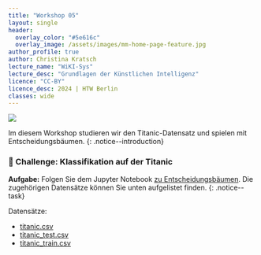 ```yaml
---
title: "Workshop 05"
layout: single
header:
  overlay_color: "#5e616c"
  overlay_image: /assets/images/mm-home-page-feature.jpg
author_profile: true
author: Christina Kratsch
lecture_name: "WiKI-Sys"
lecture_desc: "Grundlagen der Künstlichen Intelligenz"
licence: "CC-BY"
licence_desc: 2024 | HTW Berlin 
classes: wide
---
```


<img src="https://upload.wikimedia.org/wikipedia/commons/thumb/f/fd/RMS_Titanic_3.jpg/2560px-RMS_Titanic_3.jpg">

Im diesem Workshop studieren wir den Titanic-Datensatz und spielen mit Entscheidungsbäumen.
{: .notice--introduction}

### 🚀 Challenge: Klassifikation auf der Titanic


**Aufgabe:** Folgen Sie dem Jupyter Notebook [zu Entscheidungsbäumen](./Decision%20Trees.ipynb). Die zugehörigen Datensätze können Sie unten aufgelistet finden.
{: .notice--task} 

Datensätze:
* [titanic.csv](./data/titanic.csv)
* [titanic_test.csv](./data/titanic_test.csv)
* [titanic_train.csv](./data/titanic_train.csv)

